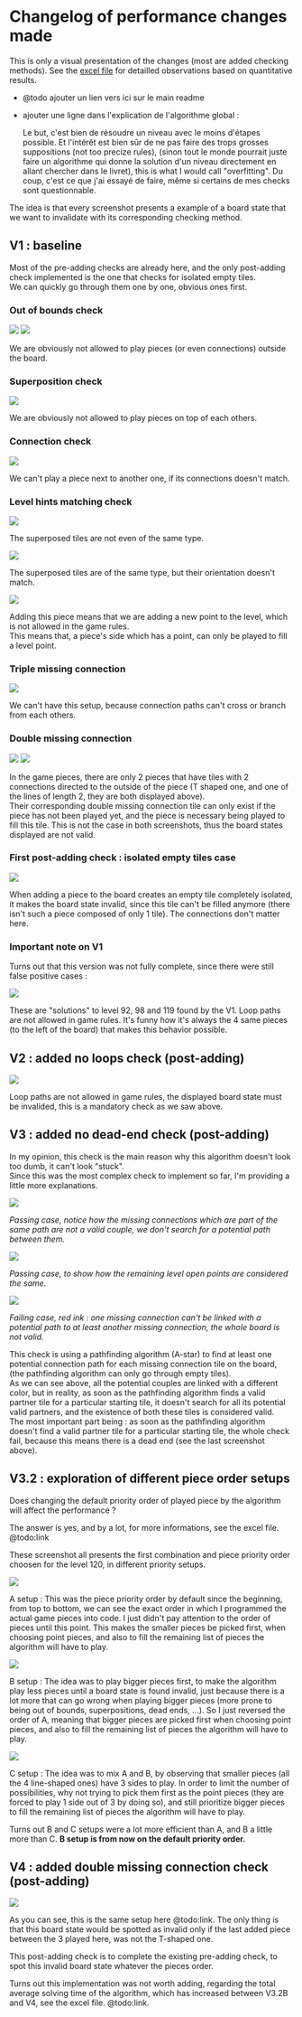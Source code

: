 # Changelog of performance changes made

This is only a visual presentation of the changes (most are added checking methods). See the [excel file](https://github.com/adrienduque/IQ_circuit_solver/blob/master/showcase_binaries_and_assets/IQ_circuit_solver_stats.xlsx) for detailled observations based on quantitative results.

- @todo ajouter un lien vers ici sur le main readme

* ajouter une ligne dans l'explication de l'algorithme global :

  Le but, c'est bien de résoudre un niveau avec le moins d'étapes possible. Et l'intérêt est bien sûr de ne pas faire des trops grosses suppositions (not too precize rules), (sinon tout le monde pourrait juste faire un algorithme qui donne la solution d'un niveau directement en allant chercher dans le livret), this is what I would call "overfitting". Du coup, c'est ce que j'ai essayé de faire, même si certains de mes checks sont questionnable.

The idea is that every screenshot presents a example of a board state that we want to invalidate with its corresponding checking method.

## V1 : baseline

Most of the pre-adding checks are already here, and the only post-adding check implemented is the one that checks for isolated empty tiles.<br>
We can quickly go through them one by one, obvious ones first.<br>

### Out of bounds check

<img src="https://github.com/adrienduque/IQ_circuit_solver/blob/master/showcase_binaries_and_assets/presentation_assets/check_examples/normal_tile_out_of_bounds.png">

<img src="https://github.com/adrienduque/IQ_circuit_solver/blob/master/showcase_binaries_and_assets/presentation_assets/check_examples/missing_connection_tile_out_of_bounds.png">

We are obviously not allowed to play pieces (or even connections) outside the board.

### Superposition check

<img src="https://github.com/adrienduque/IQ_circuit_solver/blob/master/showcase_binaries_and_assets/presentation_assets/check_examples/superposed_pieces.png">

We are obviously not allowed to play pieces on top of each others.

### Connection check

<img src="https://github.com/adrienduque/IQ_circuit_solver/blob/master/showcase_binaries_and_assets/presentation_assets/check_examples/not_matching_connections.png">

We can't play a piece next to another one, if its connections doesn't match.

### Level hints matching check

<img src="https://github.com/adrienduque/IQ_circuit_solver/blob/master/showcase_binaries_and_assets/presentation_assets/check_examples/not_matching_level_hints_case_1.png">

The superposed tiles are not even of the same type.

<img src="https://github.com/adrienduque/IQ_circuit_solver/blob/master/showcase_binaries_and_assets/presentation_assets/check_examples/not_matching_level_hints_case_2.png">

The superposed tiles are of the same type, but their orientation doesn't match.

<img src="https://github.com/adrienduque/IQ_circuit_solver/blob/master/showcase_binaries_and_assets/presentation_assets/check_examples/not_matching_level_hints_case_3.png">

Adding this piece means that we are adding a new point to the level, which is not allowed in the game rules.<br>
This means that, a piece's side which has a point, can only be played to fill a level point.<br>

### Triple missing connection

<img src="https://github.com/adrienduque/IQ_circuit_solver/blob/master/showcase_binaries_and_assets/presentation_assets/check_examples/triple_missing_connection.png">

We can't have this setup, because connection paths can't cross or branch from each others.

### Double missing connection

<img src="https://github.com/adrienduque/IQ_circuit_solver/blob/master/showcase_binaries_and_assets/presentation_assets/check_examples/double_missing_connection_line_case_1.png">

<img src="https://github.com/adrienduque/IQ_circuit_solver/blob/master/showcase_binaries_and_assets/presentation_assets/check_examples/double_missing_connection_bend_case_1.png">

In the game pieces, there are only 2 pieces that have tiles with 2 connections directed to the outside of the piece (T shaped one, and one of the lines of length 2, they are both displayed above).<br>
Their corresponding double missing connection tile can only exist if the piece has not been played yet, and the piece is necessary being played to fill this tile. This is not the case in both screenshots, thus the board states displayed are not valid.<br>

### First post-adding check : isolated empty tiles case

<img src="https://github.com/adrienduque/IQ_circuit_solver/blob/master/showcase_binaries_and_assets/presentation_assets/check_examples/isolated_empty_tile.png">

When adding a piece to the board creates an empty tile completely isolated, it makes the board state invalid, since this tile can't be filled anymore (there isn't such a piece composed of only 1 tile). The connections don't matter here.

### Important note on V1

Turns out that this version was not fully complete, since there were still false positive cases :

<img src="https://github.com/adrienduque/IQ_circuit_solver/blob/master/showcase_binaries_and_assets/V1_wrong_solutions.png">

These are "solutions" to level 92, 98 and 119 found by the V1. Loop paths are not allowed in game rules. It's funny how it's always the 4 same pieces (to the left of the board) that makes this behavior possible.

## V2 : added no loops check (post-adding)

<img src="https://github.com/adrienduque/IQ_circuit_solver/blob/master/showcase_binaries_and_assets/presentation_assets/check_examples/loop_path.png">

Loop paths are not allowed in game rules, the displayed board state must be invalided, this is a mandatory check as we saw above.

## V3 : added no dead-end check (post-adding)

In my opinion, this check is the main reason why this algorithm doesn't look too dumb, it can't look "stuck".<br>
Since this was the most complex check to implement so far, I'm providing a little more explanations.<br>

<img src="https://github.com/adrienduque/IQ_circuit_solver/blob/master/showcase_binaries_and_assets/presentation_assets/check_examples/dead_end_check_case_1.png">

_Passing case, notice how the missing connections which are part of the same path are not a valid couple, we don't search for a potential path between them._

<img src="https://github.com/adrienduque/IQ_circuit_solver/blob/master/showcase_binaries_and_assets/presentation_assets/check_examples/dead_end_check_case_2.png">

_Passing case, to show how the remaining level open points are considered the same._

<img src="https://github.com/adrienduque/IQ_circuit_solver/blob/master/showcase_binaries_and_assets/presentation_assets/check_examples/dead_end_check_case_3.png">

_Failing case, red ink : one missing connection can't be linked with a potential path to at least another missing connection, the whole board is not valid._

This check is using a pathfinding algorithm (A-star) to find at least one potential connection path for each missing connection tile on the board, (the pathfinding algorithm can only go through empty tiles).<br>
As we can see above, all the potential couples are linked with a different color, but in reality, as soon as the pathfinding algorithm finds a valid partner tile for a particular starting tile, it doesn't search for all its potential valid partners, and the existence of both these tiles is considered valid.<br>
The most important part being : as soon as the pathfinding algorithm doesn't find a valid partner tile for a particular starting tile, the whole check fail, because this means there is a dead end (see the last screenshot above).<br>

## V3.2 : exploration of different piece order setups

Does changing the default priority order of played piece by the algorithm will affect the performance ?

The answer is yes, and by a lot, for more informations, see the excel file. @todo:link

These screenshot all presents the first combination and piece priority order choosen for the level 120, in different priority setups.

<img src="https://github.com/adrienduque/IQ_circuit_solver/blob/master/showcase_binaries_and_assets/presentation_assets/check_examples/piece_order_A_setup.png">

A setup : This was the piece priority order by default since the beginning, from top to bottom, we can see the exact order in which I programmed the actual game pieces into code. I just didn't pay attention to the order of pieces until this point. This makes the smaller pieces be picked first, when choosing point pieces, and also to fill the remaining list of pieces the algorithm will have to play.

<img src="https://github.com/adrienduque/IQ_circuit_solver/blob/master/showcase_binaries_and_assets/presentation_assets/check_examples/piece_order_B_setup.png">

B setup : The idea was to play bigger pieces first, to make the algorithm play less pieces until a board state is found invalid, just because there is a lot more that can go wrong when playing bigger pieces (more prone to being out of bounds, superpositions, dead ends, ...). So I just reversed the order of A, meaning that bigger pieces are picked first when choosing point pieces, and also to fill the remaining list of pieces the algorithm will have to play.

<img src="https://github.com/adrienduque/IQ_circuit_solver/blob/master/showcase_binaries_and_assets/presentation_assets/check_examples/piece_order_C_setup.png">

C setup : The idea was to mix A and B, by observing that smaller pieces (all the 4 line-shaped ones) have 3 sides to play. In order to limit the number of possibilities, why not trying to pick them first as the point pieces (they are forced to play 1 side out of 3 by doing so), and still prioritize bigger pieces to fill the remaining list of pieces the algorithm will have to play.

Turns out B and C setups were a lot more efficient than A, and B a little more than C. **B setup is from now on the default priority order.**

## V4 : added double missing connection check (post-adding)

<img src="https://github.com/adrienduque/IQ_circuit_solver/blob/master/showcase_binaries_and_assets/presentation_assets/check_examples/double_missing_connection_bend_case_1.png">

As you can see, this is the same setup here @todo:link. The only thing is that this board state would be spotted as invalid only if the last added piece between the 3 played here, was not the T-shaped one.

This post-adding check is to complete the existing pre-adding check, to spot this invalid board state whatever the pieces order.

Turns out this implementation was not worth adding, regarding the total average solving time of the algorithm, which has increased between V3.2B and V4, see the excel file. @todo:link.
